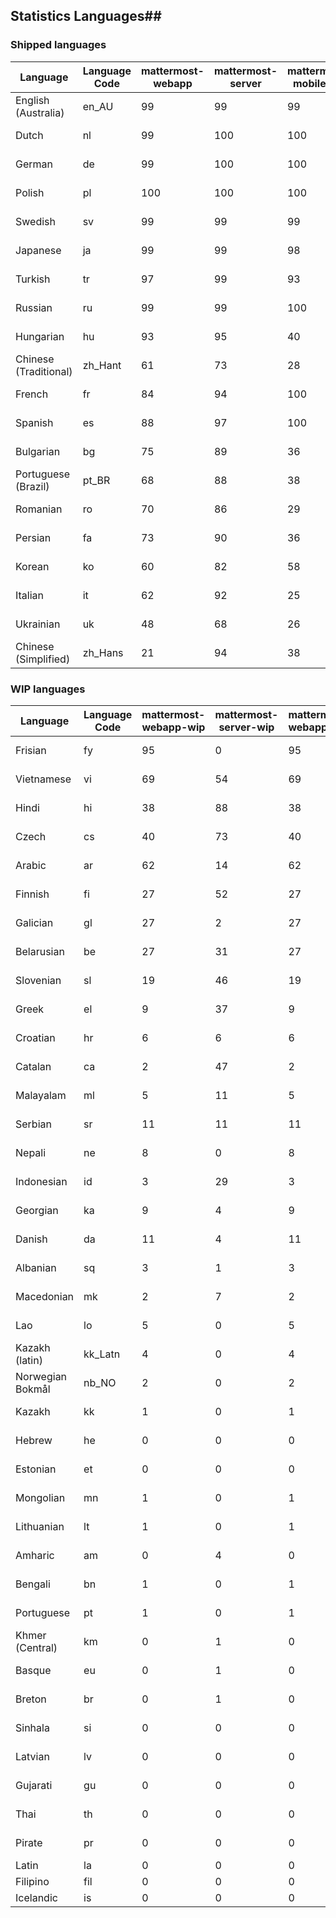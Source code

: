 ## Statistics Languages##
###  Shipped languages  ###
|Language|Language Code|mattermost-webapp|mattermost-server|mattermost-mobile-v2|mattermost-desktop|focalboard-webapp|playbooks-webapp|Total|Last Modified|
|---|---|---|---|---|---|---|---|---|---|
|English (Australia)|en_AU| 99| 99| 99| 100| 99| 99| 99|2023-01-13T22:35:24.280082Z|
|Dutch|nl| 99| 100| 100| 100| 100| 100| 99|2023-01-12T19:01:07.847099Z|
|German|de| 99| 100| 100| 100| 100| 100| 99|2023-01-13T09:20:10.758556Z|
|Polish|pl| 100| 100| 100| 100| 100| 100| 99|2023-01-14T16:02:53.106781Z|
|Swedish|sv| 99| 99| 99| 100| 100| 100| 99|2023-01-12T17:59:20.723827Z|
|Japanese|ja| 99| 99| 98| 100| 96| 97| 98|2023-01-14T05:17:30.900624Z|
|Turkish|tr| 97| 99| 93| 100| 96| 100| 97|2023-01-12T17:59:22.223883Z|
|Russian|ru| 99| 99| 100| 100| 74| 61| 96|2023-01-12T17:59:19.183407Z|
|Hungarian|hu| 93| 95| 40| 100| 100| 83| 89|2023-01-12T17:59:06.573514Z|
|Chinese (Traditional)|zh_Hant| 61| 73| 28| 0| 100| 0| 88|2023-01-12T17:59:26.896372Z|
|French|fr| 84| 94| 100| 83| 92| 22| 85|2023-01-12T17:59:04.722821Z|
|Spanish|es| 88| 97| 100| 98| 34| 0| 85|2023-01-12T17:59:01.533027Z|
|Bulgarian|bg| 75| 89| 36| 0| 0| 0| 74|2023-01-12T17:58:56.897687Z|
|Portuguese (Brazil)|pt_BR| 68| 88| 38| 44| 95| 0| 72|2023-01-12T17:59:15.878232Z|
|Romanian|ro| 70| 86| 29| 0| 0| 0| 69|2023-01-12T17:59:17.392069Z|
|Persian|fa| 73| 90| 36| 0| 18| 1| 68|2023-01-12T17:59:03.111194Z|
|Korean|ko| 60| 82| 58| 40| 100| 6| 65|2023-01-12T17:59:11.323790Z|
|Italian|it| 62| 92| 25| 5| 67| 0| 65|2023-01-12T17:59:08.106009Z|
|Ukrainian|uk| 48| 68| 26| 57| 5| 0| 51|2023-01-12T17:59:23.782446Z|
|Chinese (Simplified)|zh_Hans| 21| 94| 38| 14| 68| 0| 44|2023-01-12T17:59:25.382946Z|
###  WIP languages  ###
|Language|Language Code|mattermost-webapp-wip|mattermost-server-wip|mattermost-webapp-wip|Total|Last Modified|
|---|---|---|---|---|---|--|
|Frisian|fy| 95| 0| 95| 63|2023-01-10T23:12:21.856172Z|
|Vietnamese|vi| 69| 54| 69| 60|2023-01-09T16:08:49.103661Z|
|Hindi|hi| 38| 88| 38| 50|2023-01-10T23:12:45.501342Z|
|Czech|cs| 40| 73| 40| 49|2023-01-09T16:00:44.027093Z|
|Arabic|ar| 62| 14| 62| 45|2023-01-09T15:59:33.870832Z|
|Finnish|fi| 27| 52| 27| 34|2023-01-09T16:01:53.753130Z|
|Galician|gl| 27| 2| 27| 32|2023-01-09T16:02:35.848663Z|
|Belarusian|be| 27| 31| 27| 28|2023-01-09T15:59:48.001802Z|
|Slovenian|sl| 19| 46| 19| 24|2023-01-09T16:07:52.968561Z|
|Greek|el| 9| 37| 9| 22|2023-01-09T15:59:07.158486Z|
|Croatian|hr| 6| 6| 6| 17|2023-01-09T16:03:31.103470Z|
|Catalan|ca| 2| 47| 2| 14|2023-01-09T16:00:29.765867Z|
|Malayalam|ml| 5| 11| 5| 14|2023-01-09T16:06:15.563564Z|
|Serbian|sr| 11| 11| 11| 13|2023-01-09T16:08:21.543640Z|
|Nepali|ne| 8| 0| 8| 12|2022-10-14T13:42:42.656942Z|
|Indonesian|id| 3| 29| 3| 11|2023-01-09T16:03:45.375023Z|
|Georgian|ka| 9| 4| 9| 9|2023-01-09T16:04:12.882196Z|
|Danish|da| 11| 4| 11| 8|2022-12-17T23:19:54.529739Z|
|Albanian|sq| 3| 1| 3| 8|2022-12-28T20:32:33.192121Z|
|Macedonian|mk| 2| 7| 2| 4|2022-12-27T01:24:20.471794Z|
|Lao|lo| 5| 0| 5| 3|2022-07-14T00:09:20.131861Z|
|Kazakh (latin)|kk_Latn| 4| 0| 4| 3|2023-01-09T16:04:40.142668Z|
|Norwegian Bokmål|nb_NO| 2| 0| 2| 2|2023-01-09T16:06:43.099141Z|
|Kazakh|kk| 1| 0| 1| 2|2022-12-17T23:23:04.868367Z|
|Hebrew|he| 0| 0| 0| 2|2022-11-23T16:22:50.416031Z|
|Estonian|et| 0| 0| 0| 1|2022-06-16T11:17:55.844464Z|
|Mongolian|mn| 1| 0| 1| 1|2022-07-12T00:07:39.334203Z|
|Lithuanian|lt| 1| 0| 1| 1|2022-12-17T23:24:09.234041Z|
|Amharic|am| 0| 4| 0| 1|2020-07-04T19:22:35.416407Z|
|Bengali|bn| 1| 0| 1| 1|2022-06-18T00:07:36.707192Z|
|Portuguese|pt| 1| 0| 1| 1|2022-10-14T09:51:47.426410Z|
|Khmer (Central)|km| 0| 1| 0| 0|2021-07-26T03:02:08.728598Z|
|Basque|eu| 0| 1| 0| 0|2021-06-22T14:46:44.626603Z|
|Breton|br| 0| 1| 0| 0|2022-10-20T14:33:30.929526Z|
|Sinhala|si| 0| 0| 0| 0|2022-10-24T11:26:43.423982Z|
|Latvian|lv| 0| 0| 0| 0|2022-12-17T23:24:22.390841Z|
|Gujarati|gu| 0| 0| 0| 0|2021-09-27T12:12:04.194601Z|
|Thai|th| 0| 0| 0| 0|2022-05-03T14:48:59.991556Z|
|Pirate|pr| 0| 0| 0| 0|2022-06-28T08:46:29.046651Z|
|Latin|la| 0| 0| 0| 0||
|Filipino|fil| 0| 0| 0| 0||
|Icelandic|is| 0| 0| 0| 0||
